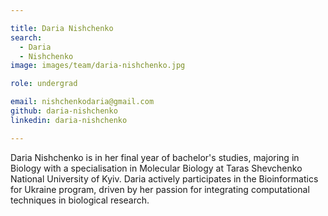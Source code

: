 ```yaml
---

title: Daria Nishchenko
search:
  - Daria 
  - Nishchenko
image: images/team/daria-nishchenko.jpg

role: undergrad

email: nishchenkodaria@gmail.com
github: daria-nishchenko
linkedin: daria-nishchenko

---
```

Daria Nishchenko is in her final year of bachelor&#39;s studies, majoring in Biology with a specialisation in Molecular Biology at Taras Shevchenko National University of Kyiv. Daria actively participates in the Bioinformatics for Ukraine program, driven by her passion for integrating computational techniques in biological research.
